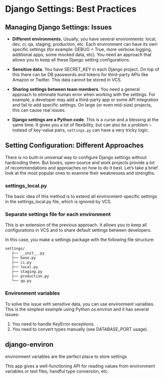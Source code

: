 # Django Settings: Best Practices

## Managing Django Settings: Issues

- **Different environments.** Usually, you have several environments: local, dev, ci, qa, staging, production, etc. Each environment can have its own specific settings (for example: DEBUG = True, more verbose logging, additional apps, some mocked data, etc). You need an approach that allows you to keep all these Django setting configurations.

- **Sensitive data**. You have SECRET_KEY in each Django project. On top of this there can be DB passwords and tokens for third-party APIs like Amazon or Twitter. This data cannot be stored in VCS.

- **Sharing settings between team members**. You need a general approach to eliminate human error when working with the settings. For example, a developer may add a third-party app or some API integration and fail to add specific settings. On large (or even mid-size) projects, this can cause real issues.

- **Django settings are a Python code**. This is a curse and a blessing at the same time. It gives you a lot of flexibility, but can also be a problem – instead of key-value pairs, ```settings.py``` can have a very tricky logic.

## Setting Configuration: Different Approaches

There is no built-in universal way to configure Django settings without hardcoding them. But books, open-source and work projects provide a lot of recommendations and approaches on how to do it best. Let’s take a brief look at the most popular ones to examine their weaknesses and strengths.

### settings_local.py

The basic idea of this method is to extend all environment-specific settings in the settings_local.py file, which is ignored by VCS.

### Separate settings file for each environment

This is an extension of the previous approach. It allows you to keep all configurations in VCS and to share default settings between developers.

In this case, you make a settings package with the following file structure:

```bash
settings/
   ├── __init__.py
   ├── base.py
   ├── ci.py
   ├── local.py
   ├── staging.py
   ├── production.py
   └── qa.py
```

### Environment variables

To solve the issue with sensitive data, you can use environment variables.
This is the simplest example using Python os.environ and it has several issues:

1. You need to handle KeyError exceptions.
2. You need to convert types manually (see DATABASE_PORT usage).

## django-environ

environment variables are the perfect place to store settings

This app gives a well-functioning API for reading values from environment variables or text files, handful type conversion, etc.

